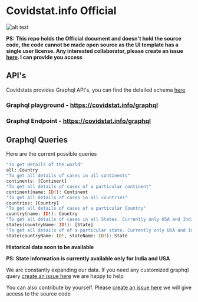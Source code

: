 # Covidstat.info Official

![alt text](https://raw.githubusercontent.com/COVID19-SARS-CoV-2/web-covid-api/master/screenshot.png "Screenshot")

**PS: This repo holds the Official document and doesn't hold the source code, the code cannot be made open source as the UI template has a single user license. Any interested collaborator, please create an issue [here](https://github.com/COVID19-SARS-CoV-2/web/issues/new). I can provide you access**

## API's

Covidstats provides Graphql API's, you can find the detailed schema [here](https://github.com/COVID19-SARS-CoV-2/web-covid-api/blob/master/graphql_schema.md)


### Graphql playground - https://covidstat.info/graphql
### Graphql Endpoint - https://covidstat.info/graphql

## Graphql Queries 
Here are the current possible queries
```graphql
"To get details of the world"
all: Country
"To get all details of cases in all continents"
continents: [Continent]
"To get all details of cases of a particular continent"
continent(name: ID!): Continent
"To get all details of cases in all countries"
countries: [Country]
"To get all details of cases of a particular Country"
country(name: ID!): Country
"To get all details of cases in all States. Currently only USA and India are supported"
states(countryName: ID!): [State]
"To get all details of of a particular state. Currently only USA and India are supported"
state(countryName: ID!, stateName: ID!): State
```

**Historical data soon to be available**

**PS: State information is currently available only for India and USA**

We are constantly expanding our data. If you need any customized graphql query [create an issue here](https://github.com/COVID19-SARS-CoV-2/web-covid-api/issues/new) we are happy to help 

You can also contribute by yourself. Please [create an issue here](https://github.com/COVID19-SARS-CoV-2/web/issues/new) we will give access to the source code 
